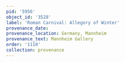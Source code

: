 ```yaml
---
pid: '5956'
object_id: '3528'
label: 'Roman Carnival: Allegory of Winter'
provenance_date:
provenance_location: Germany, Mannheim
provenance_text: Mannheim Gallery
order: '1118'
collection: provenance
---
```

